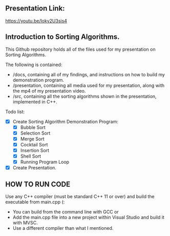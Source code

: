 ## Presentation Link:
https://youtu.be/loky2U3sis4


## Introduction to Sorting Algorithms.

This Github repository holds all of the files used for my presentation on Sorting Algorithms.

The following is contained:
- /docs, containing all of my findings, and instructions on how to build my demonstration program.
- /presentation, containing all media used for my presentation, along with the mp4 of my presentation video.
- /src, containing all the sorting algorithms shown in the presentation, implemented in C++.

Todo list:
- [x] Create Sorting Algorithm Demonstration Program:
  - [x] Bubble Sort
  - [x] Selection Sort
  - [x] Merge Sort
  - [x] Cocktail Sort
  - [x] Insertion Sort
  - [x] Shell Sort
  - [x] Running Program Loop
- [x] Create Presentation.

## HOW TO RUN CODE ##
Use any C++ compiler (must be standard C++ 11 or over) and build the executable from main.cpp (:
- You can build from the command line with GCC or
- Add the main.cpp file into a new project within Visual Studio and build it with MVSC.
- Use a different compiler than what I mentioned.


